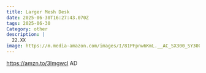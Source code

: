 ```yaml
---
title: Larger Mesh Desk
date: 2025-06-30T16:27:43.070Z
tags: 2025-06-30
Category: other
description: |
  22.XX
image: https://m.media-amazon.com/images/I/81PFpnw6KmL.__AC_SX300_SY300_QL70_FMwebp_.jpg
---
```

https://amzn.to/3Imgwcl  AD